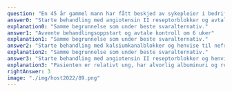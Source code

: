 ```yaml
---
question: "En 45 år gammel mann har fått beskjed av sykepleier i bedriftshelsetjenesten om å bestille time hos sin fastlege grunnet høyt blodtrykk målt tilfeldig flere ganger. Hos fastlegen måles blodtrykket standardisert til 173/105 mmHg. Mannen er slank, frisk fra tidligere og føler seg ikke syk, han bruker ingen medisiner og har ingen spesiell sykdomsbelastning i familien. Fastlegen gjør supplerende undersøkelser og finner følgende: Hva bør fastlegen gjøre med dette?"
answer0: "Starte behandling med angiotensin II reseptorblokker og avtale kontroll om 3 måneder"
explanation0: "Samme begrunnelse som under beste svaralternativ."
answer1: "Avvente behandlingsoppstart og avtale kontroll om 6 uker"
explanation1: "Samme begrunnelse som under beste svaralternativ."
answer2: "Starte behandling med kalsiumkanalblokker og henvise til nefrolog"
explanation2: "Samme begrunnelse som under beste svaralternativ."
answer3: "Starte behandling med angiotensin II reseptorblokker og henvise til nefrolog"
explanation3: "Pasienten er relativt ung, har alvorlig albuminuri og redusert nyrefunksjon og skal derfor vurderes av nefrolog. Sannsynligvis bør det gjøres nyrebiopsi. I tillegg har han så høyt blodtrykk at behandling bør startes med en gang. Angiotensin II reseptorblokker eller ACE-hemmer er førstevalg grunnet albuminuri; mange ville allerede nå ha anbefalt oppstart med kombinasjonstablett der også en kalsiumantagonist eller et diuretikum inngår."
rightAnswer: 3
image: "./img/host2022/89.png"
---
```


